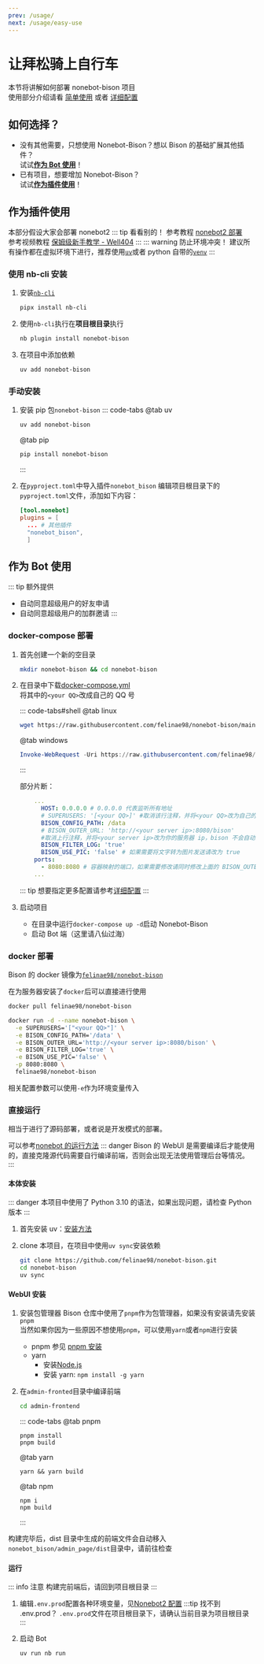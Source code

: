 ```yaml
---
prev: /usage/
next: /usage/easy-use
---
```


# 让拜松骑上自行车

本节将讲解如何部署 nonebot-bison 项目  
使用部分介绍请看 [简单使用](/usage/easy-use.md) 或者 [详细配置](/usage)

## 如何选择？

- 没有其他需要，只想使用 Nonebot-Bison？想以 Bison 的基础扩展其他插件？  
  试试[**作为 Bot 使用**](#作为-bot-使用)！
- 已有项目，想要增加 Nonebot-Bison？  
  试试[**作为插件使用**](#作为插件使用)！

## 作为插件使用

本部分假设大家会部署 nonebot2
::: tip 看看别的！
参考教程 [nonebot2 部署](https://v2.nonebot.dev/docs/quick-start)  
参考视频教程 [保姆级新手教学 - Well404](https://www.bilibili.com/video/BV1984y1b7JY)
:::
::: warning 防止环境冲突！
建议所有操作都在虚拟环境下进行，推荐使用[`uv`](https://docs.astral.sh/uv/)或者 python 自带的[`venv`](https://docs.python.org/zh-cn/3/library/venv.html)
:::

### 使用 nb-cli 安装 <Badge type="tip" text="推荐" vertical="top" />

1. 安装[`nb-cli`](https://cli.nonebot.dev/docs/guide/installation)

   ```bash
   pipx install nb-cli
   ```

2. 使用`nb-cli`执行在**项目根目录**执行

   ```bash
   nb plugin install nonebot-bison
   ```

3. 在项目中添加依赖

   ```bash
   uv add nonebot-bison
   ```

### 手动安装

1. 安装 pip 包`nonebot-bison`
   ::: code-tabs
   @tab uv

   ```bash
   uv add nonebot-bison
   ```

   @tab pip

   ```bash
   pip install nonebot-bison
   ```

   :::

2. 在`pyproject.toml`中导入插件`nonebot_bison`
   编辑项目根目录下的`pyproject.toml`文件，添加如下内容：

   ```toml
   [tool.nonebot]
   plugins = [
     ... # 其他插件
     "nonebot_bison",
     ]
   ```

## 作为 Bot 使用

::: tip 额外提供

- 自动同意超级用户的好友申请
- 自动同意超级用户的加群邀请
  :::

### docker-compose 部署 <Badge type="tip" text="推荐" vertical="top" />

1. 首先创建一个新的空目录

   ```bash
   mkdir nonebot-bison && cd nonebot-bison
   ```

2. 在目录中下载[docker-compose.yml](https://raw.githubusercontent.com/felinae98/nonebot-bison/main/docker-compose.yml)  
   将其中的`<your QQ>`改成自己的 QQ 号

   ::: code-tabs#shell
   @tab linux

   ```bash
   wget https://raw.githubusercontent.com/felinae98/nonebot-bison/main/docker-compose.yml
   ```

   @tab windows

   ```powershell
   Invoke-WebRequest -Uri https://raw.githubusercontent.com/felinae98/nonebot-bison/main/docker-compose.yml -OutFile docker-compose.yml
   ```

   :::

   部分片断：

   ```yml
       ...
         HOST: 0.0.0.0 # 0.0.0.0 代表监听所有地址
         # SUPERUSERS: '[<your QQ>]' #取消该行注释，并将<your QQ>改为自己的 QQ 号
         BISON_CONFIG_PATH: /data
         # BISON_OUTER_URL: 'http://<your server ip>:8080/bison'
         #取消上行注释，并将<your server ip>改为你的服务器 ip，bison 不会自动获取 ip
         BISON_FILTER_LOG: 'true'
         BISON_USE_PIC: 'false' # 如果需要将文字转为图片发送请改为 true
       ports:
         - 8080:8080 # 容器映射的端口，如果需要修改请同时修改上面的 BISON_OUTER_URL
       ...
   ```

   ::: tip
   想要指定更多配置请参考[详细配置](/usage#配置)
   :::

3. 启动项目
   - 在目录中运行`docker-compose up -d`启动 Nonebot-Bison
   - 启动 Bot 端（这里请八仙过海）

### docker 部署

Bison 的 docker 镜像为[`felinae98/nonebot-bison`](https://hub.docker.com/r/felinae98/nonebot-bison)

在为服务器安装了`docker`后可以直接进行使用

```bash
docker pull felinae98/nonebot-bison

docker run -d --name nonebot-bison \
  -e SUPERUSERS='["<your QQ>"]' \
  -e BISON_CONFIG_PATH='/data' \
  -e BISON_OUTER_URL='http://<your server ip>:8080/bison' \
  -e BISON_FILTER_LOG='true' \
  -e BISON_USE_PIC='false' \
  -p 8080:8080 \
  felinae98/nonebot-bison
```

相关配置参数可以使用`-e`作为环境变量传入

### 直接运行 <Badge type="warning" text="不推荐" vertical="top" />

相当于进行了源码部署，或者说是开发模式的部署。

可以参考[nonebot 的运行方法](https://nonebot.dev/docs/quick-start)
::: danger
Bison 的 WebUI 是需要编译后才能使用的，直接克隆源代码需要自行编译前端，否则会出现无法使用管理后台等情况。
:::

#### 本体安装

::: danger
本项目中使用了 Python 3.10 的语法，如果出现问题，请检查 Python 版本
:::

1. 首先安装 uv：[安装方法](https://docs.astral.sh/uv/getting-started/installation/)
2. clone 本项目，在项目中使用`uv sync`安装依赖

   ```bash
   git clone https://github.com/felinae98/nonebot-bison.git
   cd nonebot-bison
   uv sync
   ```

#### WebUI 安装

1. 安装包管理器
   Bison 仓库中使用了`pnpm`作为包管理器，如果没有安装请先安装`pnpm`  
   当然如果你因为一些原因不想使用`pnpm`，可以使用`yarn`或者`npm`进行安装

   - pnpm
     参见 [pnpm 安装](https://pnpm.io/zh/installation)
   - yarn
     - 安装[Node.js](https://nodejs.org/en/download)
     - 安装 yarn: `npm install -g yarn`

2. 在`admin-fronted`目录中编译前端

   ```bash
   cd admin-frontend
   ```

   ::: code-tabs
   @tab pnpm

   ```shell
   pnpm install
   pnpm build
   ```

   @tab yarn

   ```shell
   yarn && yarn build
   ```

   @tab npm

   ```shell
   npm i
   npm build
   ```

   :::

构建完毕后，dist 目录中生成的前端文件会自动移入`nonebot_bison/admin_page/dist`目录中，请前往检查

#### 运行

::: info 注意
构建完前端后，请回到项目根目录
:::

1. 编辑`.env.prod`配置各种环境变量，见[Nonebot2 配置](https://v2.nonebot.dev/docs/appendices/config)
   :::tip 找不到 .env.prod？
   `.env.prod`文件在项目根目录下，请确认当前目录为项目根目录
   :::

2. 启动 Bot

   ```bash
   uv run nb run
   ```
